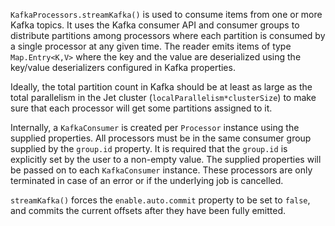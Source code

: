 `KafkaProcessors.streamKafka()` is used to consume items from one or 
more Kafka topics. It uses the Kafka consumer API and consumer groups to 
distribute partitions among processors where each partition is consumed 
by a single processor at any given time. The reader emits items of type 
`Map.Entry<K,V>` where the key and the value are deserialized using the 
key/value deserializers configured in Kafka properties.

Ideally, the total partition count in Kafka should be at least as large
as the total parallelism in the Jet cluster
(`localParallelism*clusterSize`) to make sure that each processor will
get some partitions assigned to it.

Internally, a `KafkaConsumer` is created per `Processor` instance using
the supplied properties. All processors must be in the same consumer
group supplied by the `group.id` property. It is required that the
`group.id` is explicitly set by the user to a non-empty value. The
supplied properties will be passed on to each `KafkaConsumer` instance.
These processors are only terminated in case of an error or if the
underlying job is cancelled.

`streamKafka()` forces the `enable.auto.commit` property to be set to
`false`, and commits the current offsets after they have been fully
emitted.